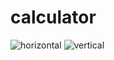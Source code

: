 # calculator
<img>![horizontal](https://user-images.githubusercontent.com/97099388/190261493-da6f40a5-50ca-4ae4-b2b6-ba654dd8e46f.png)
<img>![vertical](https://user-images.githubusercontent.com/97099388/190261518-6e4fa2b0-f439-4c66-9a84-167aa832f6f1.jpg)
